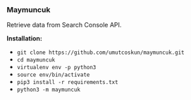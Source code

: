 ### Maymuncuk
Retrieve data from Search Console API.

**Installation:**

* `git clone https://github.com/umutcoskun/maymuncuk.git`
* `cd maymuncuk`
* `virtualenv env -p python3`
* `source env/bin/activate`
* `pip3 install -r requirements.txt`
* `python3 -m maymuncuk`
